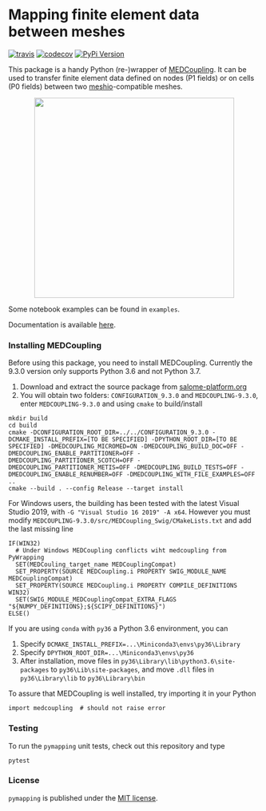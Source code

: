 # Mapping finite element data between meshes

[![travis](https://img.shields.io/travis/tianyikillua/pymapping.svg?style=flat-square)](https://travis-ci.org/tianyikillua/pymapping)
[![codecov](https://img.shields.io/codecov/c/github/tianyikillua/pymapping.svg?style=flat-square)](https://codecov.io/gh/tianyikillua/pymapping)
[![PyPi Version](https://img.shields.io/pypi/v/pymapping.svg?style=flat-square)](https://pypi.org/project/pymapping)

This package is a handy Python (re-)wrapper of [MEDCoupling](https://docs.salome-platform.org/latest/dev/MEDCoupling/developer/index.html). It can be used to transfer finite element data defined on nodes (P1 fields) or on cells (P0 fields) between two [meshio](https://github.com/nschloe/meshio)-compatible meshes.

<p align="center">
  <img src="https://user-images.githubusercontent.com/4027283/60191481-ab3af580-9834-11e9-8f55-e02f2bd6c0fa.png" width="400">
</p>

Some notebook examples can be found in `examples`.

Documentation is available [here](https://pymapping.readthedocs.io).

### Installing MEDCoupling

Before using this package, you need to install MEDCoupling. Currently the 9.3.0 version only supports Python 3.6 and not Python 3.7.

1. Download and extract the source package from [salome-platform.org](http://files.salome-platform.org/Salome/other/medCoupling-9.3.0.tar.gz)
2. You will obtain two folders: `CONFIGURATION_9.3.0` and `MEDCOUPLING-9.3.0`, enter `MEDCOUPLING-9.3.0` and using `cmake` to build/install

```
mkdir build
cd build
cmake -DCONFIGURATION_ROOT_DIR=../../CONFIGURATION_9.3.0 -DCMAKE_INSTALL_PREFIX=[TO BE SPECIFIED] -DPYTHON_ROOT_DIR=[TO BE SPECIFIED] -DMEDCOUPLING_MICROMED=ON -DMEDCOUPLING_BUILD_DOC=OFF -DMEDCOUPLING_ENABLE_PARTITIONER=OFF -DMEDCOUPLING_PARTITIONER_SCOTCH=OFF -DMEDCOUPLING_PARTITIONER_METIS=OFF -DMEDCOUPLING_BUILD_TESTS=OFF -DMEDCOUPLING_ENABLE_RENUMBER=OFF -DMEDCOUPLING_WITH_FILE_EXAMPLES=OFF ..
cmake --build . --config Release --target install
```

For Windows users, the building has been tested with the latest Visual Studio 2019, with `-G "Visual Studio 16 2019" -A x64`. However you must modify `MEDCOUPLING-9.3.0/src/MEDCoupling_Swig/CMakeLists.txt` and add the last missing line

```
IF(WIN32)
  # Under Windows MEDCoupling conflicts wiht medcoupling from PyWrapping
  SET(MEDCouling_target_name MEDCouplingCompat)
  SET_PROPERTY(SOURCE MEDCoupling.i PROPERTY SWIG_MODULE_NAME MEDCouplingCompat)
  SET_PROPERTY(SOURCE MEDCoupling.i PROPERTY COMPILE_DEFINITIONS WIN32)
  SET(SWIG_MODULE_MEDCouplingCompat_EXTRA_FLAGS "${NUMPY_DEFINITIONS};${SCIPY_DEFINITIONS}")
ELSE()
```

If you are using `conda` with `py36` a Python 3.6 environment, you can

1. Specify `DCMAKE_INSTALL_PREFIX=...\Miniconda3\envs\py36\Library`
2. Specify `DPYTHON_ROOT_DIR=...\Miniconda3\envs\py36`
3. After installation, move files in `py36\Library\lib\python3.6\site-packages` to `py36\Lib\site-packages`, and move `.dll` files in `py36\Library\lib` to `py36\Library\bin`

To assure that MEDCoupling is well installed, try importing it in your Python
```
import medcoupling  # should not raise error
```

### Testing

To run the `pymapping` unit tests, check out this repository and type
```
pytest
```

### License

`pymapping` is published under the [MIT license](https://en.wikipedia.org/wiki/MIT_License).

